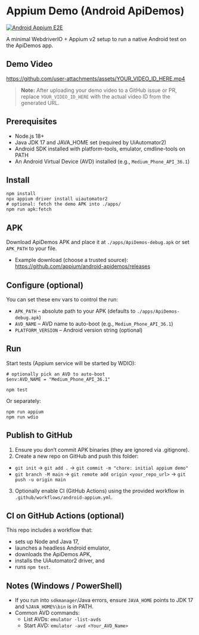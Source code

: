 # Appium Demo (Android ApiDemos)

[![Android Appium E2E](https://github.com/Sgtsamurai92/Appium-demo/actions/workflows/android-appium.yml/badge.svg?branch=main)](https://github.com/Sgtsamurai92/Appium-demo/actions/workflows/android-appium.yml)

A minimal WebdriverIO + Appium v2 setup to run a native Android test on the ApiDemos app.

## Demo Video

https://github.com/user-attachments/assets/YOUR_VIDEO_ID_HERE.mp4

> **Note:** After uploading your demo video to a GitHub issue or PR, replace `YOUR_VIDEO_ID_HERE` with the actual video ID from the generated URL.

## Prerequisites

- Node.js 18+
- Java JDK 17 and JAVA_HOME set (required by UiAutomator2)
- Android SDK installed with platform-tools, emulator, cmdline-tools on PATH
- An Android Virtual Device (AVD) installed (e.g., `Medium_Phone_API_36.1`)

## Install

```
npm install
npx appium driver install uiautomator2
# optional: fetch the demo APK into ./apps/
npm run apk:fetch
```

## APK

Download ApiDemos APK and place it at `./apps/ApiDemos-debug.apk` or set `APK_PATH` to your file.

- Example download (choose a trusted source): https://github.com/appium/android-apidemos/releases

## Configure (optional)

You can set these env vars to control the run:

- `APK_PATH` – absolute path to your APK (defaults to `./apps/ApiDemos-debug.apk`)
- `AVD_NAME` – AVD name to auto-boot (e.g., `Medium_Phone_API_36.1`)
- `PLATFORM_VERSION` – Android version string (optional)

## Run

Start tests (Appium service will be started by WDIO):

```
# optionally pick an AVD to auto-boot
$env:AVD_NAME = "Medium_Phone_API_36.1"

npm test
```

Or separately:

```
npm run appium
npm run wdio
```

## Publish to GitHub

1. Ensure you don’t commit APK binaries (they are ignored via .gitignore).
2. Create a new repo on GitHub and push this folder:
  - `git init` → `git add .` → `git commit -m "chore: initial appium demo"`
  - `git branch -M main` → `git remote add origin <your_repo_url>` → `git push -u origin main`
3. Optionally enable CI (GitHub Actions) using the provided workflow in `.github/workflows/android-appium.yml`.

## CI on GitHub Actions (optional)

This repo includes a workflow that:
- sets up Node and Java 17,
- launches a headless Android emulator,
- downloads the ApiDemos APK,
- installs the UiAutomator2 driver, and
- runs `npm test`.

## Notes (Windows / PowerShell)

- If you run into `sdkmanager`/Java errors, ensure `JAVA_HOME` points to JDK 17 and `%JAVA_HOME%\bin` is in PATH.
- Common AVD commands:
  - List AVDs: `emulator -list-avds`
  - Start AVD: `emulator -avd <Your_AVD_Name>`
